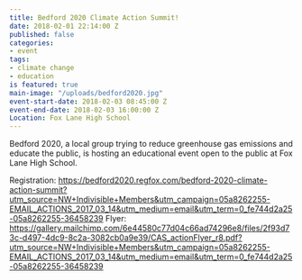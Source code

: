 ```yaml
---
title: Bedford 2020 Climate Action Summit!
date: 2018-02-01 22:14:00 Z
published: false
categories:
- event
tags:
- climate change
- education
is featured: true
main-image: "/uploads/bedford2020.jpg"
event-start-date: 2018-02-03 08:45:00 Z
event-end-date: 2018-02-03 16:00:00 Z
Location: Fox Lane High School
---
```


Bedford 2020, a local group trying to reduce greenhouse gas emissions and educate the public, is hosting an educational event open to the public at Fox Lane High School.

Registration: https://bedford2020.regfox.com/bedford-2020-climate-action-summit?utm_source=NW+Indivisible+Members&utm_campaign=05a8262255-EMAIL_ACTIONS_2017_03_14&utm_medium=email&utm_term=0_fe744d2a25-05a8262255-36458239
Flyer: https://gallery.mailchimp.com/6e44580c77d04c66ad74296e8/files/2f93d73c-d497-4dc9-8c2a-3082cb0a9e39/CAS_actionFlyer_r8.pdf?utm_source=NW+Indivisible+Members&utm_campaign=05a8262255-EMAIL_ACTIONS_2017_03_14&utm_medium=email&utm_term=0_fe744d2a25-05a8262255-36458239